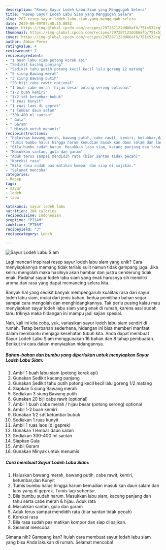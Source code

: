 ```yaml
---
description: "Resep Sayur Lodeh Labu Siam yang Menggugah Selera"
title: "Resep Sayur Lodeh Labu Siam yang Menggugah Selera"
slug: 207-resep-sayur-lodeh-labu-siam-yang-menggugah-selera
date: 2020-06-09T07:48:25.805Z
image: https://img-global.cpcdn.com/recipes/297287122dd86afb/751x532cq70/sayur-lodeh-labu-siam-foto-resep-utama.jpg
thumbnail: https://img-global.cpcdn.com/recipes/297287122dd86afb/751x532cq70/sayur-lodeh-labu-siam-foto-resep-utama.jpg
cover: https://img-global.cpcdn.com/recipes/297287122dd86afb/751x532cq70/sayur-lodeh-labu-siam-foto-resep-utama.jpg
author: Abbie Perez
ratingvalue: 4
reviewcount: 7
recipeingredient:
- "1 buah labu siam potong korek api"
- "Sedikit kacang panjang"
- "Sedikit tahu putih potong kecil kecil lalu goreng 12 matang"
- "5 siung Bawang merah"
- "3 siung Bawang putih"
- "20 biji cabe rawit optional"
- "1 buah cabe merah  hijau besar potong serong optional"
- "1-2 buah kemiri"
- "1/2 sdt ketumbar bubuk"
- "1 ruas kunyit"
- "1 ruas laos di geprek"
- "1 lembar daun salam"
- "300-400 ml santan"
- " Gula"
- " Garam"
- " Minyak untuk menumis"
recipeinstructions:
- "Haluskan bawang merah, bawang putih, cabe rawit, kemiri, ketumbar,dan Kunyit"
- "Tumis bumbu halus hingga harum kemudian masuk kan daun salam dan laos yang di geprek. Tumis lagi sebentar."
- "Bila bumbu sudah harum. Masukkan labu siam, kacang panjang dan tahu serta cabe merah &amp; hijau. Aduk rata"
- "Masukkan santan, gula dan garam"
- "Aduk terus sampai mendidih rata (biar santan tidak pecah)"
- "Koreksi rasa"
- "Bila rasa sudah pas matikan kompor dan siap di sajikan."
- "Selamat mencoba"
categories:
- Resep
tags:
- sayur
- lodeh
- labu

katakunci: sayur lodeh labu 
nutrition: 204 calories
recipecuisine: Indonesian
preptime: "PT14M"
cooktime: "PT56M"
recipeyield: "3"
recipecategory: Lunch

---
```



![Sayur Lodeh Labu Siam](https://img-global.cpcdn.com/recipes/297287122dd86afb/751x532cq70/sayur-lodeh-labu-siam-foto-resep-utama.jpg)

Lagi mencari inspirasi resep sayur lodeh labu siam yang unik? Cara menyiapkannya memang tidak terlalu sulit namun tidak gampang juga. Jika keliru mengolah maka hasilnya akan hambar dan justru cenderung tidak enak. Padahal sayur lodeh labu siam yang enak harusnya sih memiliki aroma dan rasa yang dapat memancing selera kita.



Banyak hal yang sedikit banyak mempengaruhi kualitas rasa dari sayur lodeh labu siam, mulai dari jenis bahan, kedua pemilihan bahan segar sampai cara mengolah dan menghidangkannya. Tak perlu pusing kalau mau menyiapkan sayur lodeh labu siam yang enak di rumah, karena asal sudah tahu triknya maka hidangan ini mampu jadi sajian spesial.


Nah, kali ini kita coba, yuk, variasikan sayur lodeh labu siam sendiri di rumah. Tetap berbahan sederhana, hidangan ini bisa memberi manfaat dalam membantu menjaga kesehatan tubuh kita. Anda dapat membuat Sayur Lodeh Labu Siam menggunakan 16 bahan dan 8 tahap pembuatan. Berikut ini cara dalam menyiapkan hidangannya.

<!--inarticleads1-->

##### Bahan-bahan dan bumbu yang diperlukan untuk menyiapkan Sayur Lodeh Labu Siam:

1. Ambil 1 buah labu siam (potong korek api)
1. Gunakan Sedikit kacang panjang
1. Gunakan Sedikit tahu putih potong kecil kecil lalu goreng 1/2 matang
1. Siapkan 5 siung Bawang merah
1. Sediakan 3 siung Bawang putih
1. Gunakan 20 biji cabe rawit (optional)
1. Ambil 1 buah cabe merah / hijau besar (potong serong) optional
1. Ambil 1-2 buah kemiri
1. Gunakan 1/2 sdt ketumbar bubuk
1. Sediakan 1 ruas kunyit
1. Ambil 1 ruas laos (di geprek)
1. Gunakan 1 lembar daun salam
1. Sediakan 300-400 ml santan
1. Siapkan  Gula
1. Ambil  Garam
1. Gunakan  Minyak untuk menumis




<!--inarticleads2-->

##### Cara membuat Sayur Lodeh Labu Siam:

1. Haluskan bawang merah, bawang putih, cabe rawit, kemiri, ketumbar,dan Kunyit
1. Tumis bumbu halus hingga harum kemudian masuk kan daun salam dan laos yang di geprek. Tumis lagi sebentar.
1. Bila bumbu sudah harum. Masukkan labu siam, kacang panjang dan tahu serta cabe merah &amp; hijau. Aduk rata
1. Masukkan santan, gula dan garam
1. Aduk terus sampai mendidih rata (biar santan tidak pecah)
1. Koreksi rasa
1. Bila rasa sudah pas matikan kompor dan siap di sajikan.
1. Selamat mencoba




Gimana nih? Gampang kan? Itulah cara membuat sayur lodeh labu siam yang bisa Anda lakukan di rumah. Selamat mencoba!
